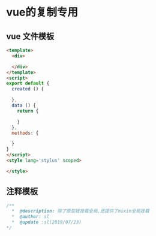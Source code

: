 # vue的复制专用

## vue 文件模板
```html
<template>
  <div>

  </div>
</template>
<script>
export default {
  created () {

  },
  data () {
    return {

    }
  },
  methods: {

  }
}
</script>
<style lang='stylus' scoped>

</style>
```
## 注释模板
```js
/**
  *  @description: 除了原型链挂载全局,还提供了mixin全局挂载
  *  @author: sl
  *  @update :sl(2019/07/23)
*/
```